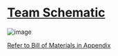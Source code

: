 # [Team Schematic](https://drive.google.com/file/d/14RlsQMHimvJs7hCYs2ZJRorpk3BwjX33/view?usp=sharing)  
![image](https://github.com/Team-310/Team-310.github.io/assets/157058267/5fa32a67-fd9b-4e2b-8f7d-204f2f1d08cc)


[Refer to Bill of Materials in Appendix](Appendix.md)
